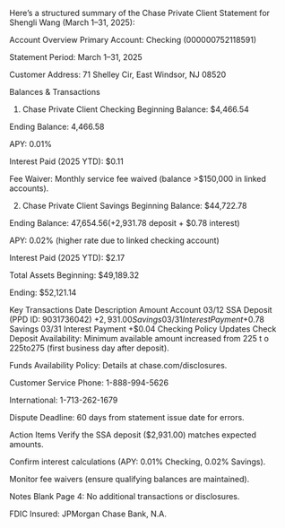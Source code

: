 Here’s a structured summary of the Chase Private Client Statement for Shengli Wang (March 1–31, 2025):

Account Overview
Primary Account: Checking (000000752118591)

Statement Period: March 1–31, 2025

Customer Address: 71 Shelley Cir, East Windsor, NJ 08520

Balances & Transactions
1. Chase Private Client Checking
Beginning Balance: $4,466.54

Ending Balance: 4,466.58

APY: 0.01%

Interest Paid (2025 YTD): $0.11

Fee Waiver: Monthly service fee waived (balance >$150,000 in linked accounts).

2. Chase Private Client Savings
Beginning Balance: $44,722.78

Ending Balance: 47,654.56(+2,931.78 deposit + $0.78 interest)

APY: 0.02% (higher rate due to linked checking account)

Interest Paid (2025 YTD): $2.17

Total Assets
Beginning: $49,189.32

Ending: $52,121.14

Key Transactions
Date	Description	Amount	Account
03/12	SSA Deposit (PPD ID: 9031736042)	+$2,931.00	Savings
03/31	Interest Payment	+$0.78	Savings
03/31	Interest Payment	+$0.04	Checking
Policy Updates
Check Deposit Availability: Minimum available amount increased from 
225
t
o
225to275 (first business day after deposit).

Funds Availability Policy: Details at chase.com/disclosures.

Customer Service
Phone: 1-888-994-5626

International: 1-713-262-1679

Dispute Deadline: 60 days from statement issue date for errors.

Action Items
Verify the SSA deposit ($2,931.00) matches expected amounts.

Confirm interest calculations (APY: 0.01% Checking, 0.02% Savings).

Monitor fee waivers (ensure qualifying balances are maintained).

Notes
Blank Page 4: No additional transactions or disclosures.

FDIC Insured: JPMorgan Chase Bank, N.A.
